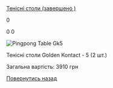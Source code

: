 ## 
[Тенісні столи (завершено )](/info/for-grads/тенісні-столи/)

0

0
0

![Pingpong Table Gk5](/images/info/for-grads/тенісні-столи/pingpong-table-gk5.jpg)

Тенісні столи Golden Kontact - 5 (2 шт.)

Загальна вартість: 3910 грн

<!-- <form action="/%D0%B4%D0%BB%D1%8F-%D0%B2%D0%B8%D0%BF%D1%83%D1%81%D0%BA%D0%BD%D0%B8%D0%BA%D1%96%D0%B2/%D1%82%D0%B5%D0%BD%D1%96%D1%81%D0%BD%D1%96-%D1%81%D1%82%D0%BE%D0%BB%D0%B8" class="donateform" enctype="multipart/form-data" method="post"><input id="Email" name="Email" placeholder="email@domain.com" type="email" value="" /><input id="Name" name="Name" placeholder="Вася Пупкін" type="text" value="" /><input type="number" id="Amount" name="Amount" placeholder="100 UAH" />
<input type="hidden" id="ProjectId" name="ProjectId" value="1182" />
<input type="hidden" id="Subscribe" name="Subscribe" value="fasle" />
<input type="submit" value="Зробити внесок" />
<input name='ufprt' type='hidden' value='4FD829C3EEDB11CAE70B58E4584029220BFC59F3544DA11AC026CEECCEF57D89A26A89A1992222AB364CFFAD33AFB7577F8BC7F5406A6A530AA78193D88BAE314655D7023E691C21C8232E4D57D0BD5EE4407EA6110B493A8E628E16D1F865075AF4C1CF7C0981E0D62F4D6C251DF93E41E7C7CF90532275D1506F0F39BEE5E302A2C7E625F4A649AC06C8DB79598D55' /></form> -->

[Повернутись назад](/info/for-grads/)
